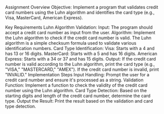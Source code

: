 Assignment Overview
Objective:
Implement a program that validates credit card numbers using the Luhn algorithm and identifies the card type (e.g., Visa, MasterCard, American Express).

Key Requirements
Luhn Algorithm Validation:
Input: The program should accept a credit card number as input from the user.
Algorithm: Implement the Luhn algorithm to check if the credit card number is valid. The Luhn algorithm is a simple checksum formula used to validate various identification numbers.
Card Type Identification:
Visa: Starts with a 4 and has 13 or 16 digits.
MasterCard: Starts with a 5 and has 16 digits.
American Express: Starts with a 34 or 37 and has 15 digits.
Output:
If the credit card number is valid according to the Luhn algorithm, print the card type (e.g., "VISA," "MASTERCARD," "AMEX").
If the credit card number is invalid, print "INVALID."
Implementation Steps
Input Handling:
Prompt the user for a credit card number and ensure it's processed as a string.
Validation Function:
Implement a function to check the validity of the credit card number using the Luhn algorithm.
Card Type Detection:
Based on the starting digits and length of the credit card number, determine the card type.
Output the Result:
Print the result based on the validation and card type detection.
